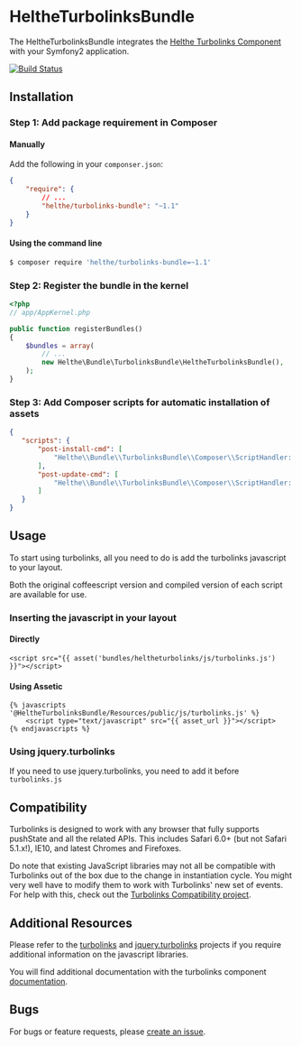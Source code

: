 # HeltheTurbolinksBundle

The HeltheTurbolinksBundle integrates the [Helthe Turbolinks Component](https://github.com/helthe/Turbolinks)
with your Symfony2 application.

[![Build Status](https://secure.travis-ci.org/helthe/TurbolinksBundle.png?branch=master)](http://travis-ci.org/helthe/TurbolinksBundle)

## Installation

### Step 1: Add package requirement in Composer

#### Manually

Add the following in your `componser.json`:

```json
{
    "require": {
        // ...
        "helthe/turbolinks-bundle": "~1.1"
    }
}
```

#### Using the command line

```bash
$ composer require 'helthe/turbolinks-bundle=~1.1'
```

### Step 2: Register the bundle in the kernel

```php
<?php
// app/AppKernel.php

public function registerBundles()
{
    $bundles = array(
        // ...
        new Helthe\Bundle\TurbolinksBundle\HeltheTurbolinksBundle(),
    );
}
```

### Step 3: Add Composer scripts for automatic installation of assets

```json
{
   "scripts": {
       "post-install-cmd": [
           "Helthe\\Bundle\\TurbolinksBundle\\Composer\\ScriptHandler::installAssets"
       ],
       "post-update-cmd": [
           "Helthe\\Bundle\\TurbolinksBundle\\Composer\\ScriptHandler::installAssets"
       ]
   }
}
```

## Usage

To start using turbolinks, all you need to do is add the turbolinks javascript to your layout.

Both the original coffeescript version and compiled version of each script are available for use.

### Inserting the javascript in your layout

#### Directly

```jinja
<script src="{{ asset('bundles/heltheturbolinks/js/turbolinks.js') }}"></script>
```

#### Using Assetic

```jinja
{% javascripts '@HeltheTurbolinksBundle/Resources/public/js/turbolinks.js' %}
    <script type="text/javascript" src="{{ asset_url }}"></script>
{% endjavascripts %}
```

### Using jquery.turbolinks

If you need to use jquery.turbolinks, you need to add it before `turbolinks.js`

## Compatibility

Turbolinks is designed to work with any browser that fully supports pushState and
all the related APIs. This includes Safari 6.0+ (but not Safari 5.1.x!), IE10,
and latest Chromes and Firefoxes.

Do note that existing JavaScript libraries may not all be compatible with
Turbolinks out of the box due to the change in instantiation cycle. You might
very well have to modify them to work with Turbolinks' new set of events. For
help with this, check out the [Turbolinks Compatibility project](http://reed.github.io/turbolinks-compatibility).

## Additional Resources

Please refer to the [turbolinks](https://github.com/rails/turbolinks) and
[jquery.turbolinks](https://github.com/kossnocorp/jquery.turbolinks) projects
if you require additional information on the javascript libraries.

You will find additional documentation with the turbolinks component
[documentation](https://github.com/helthe/Turbolinks).

## Bugs

For bugs or feature requests, please [create an issue](https://github.com/helthe/TurbolinksBundle/issues/new).
